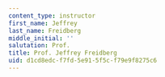 ```yaml
---
content_type: instructor
first_name: Jeffrey
last_name: Freidberg
middle_initial: ''
salutation: Prof.
title: Prof. Jeffrey Freidberg
uid: d1cd8edc-f7fd-5e91-5f5c-f79e9f8275c6
---
```

